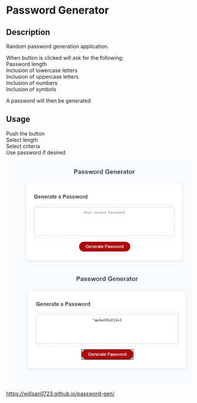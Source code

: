 # Password Generator

## Description

Random password generation application.

When button is clicked will ask for the following:  
Password length  
Inclusion of lowercase letters  
Inclusion of uppercase letters  
Inclusion of numbers  
Inclusion of symbols  
  
A password will then be generated  
  
## Usage
  
Push the button  
Select length  
Select criteria  
Use password if desired  

![](Screenshot_1.jpg)
![](Screenshot_2.jpg)

https://willsan0723.github.io/password-gen/
